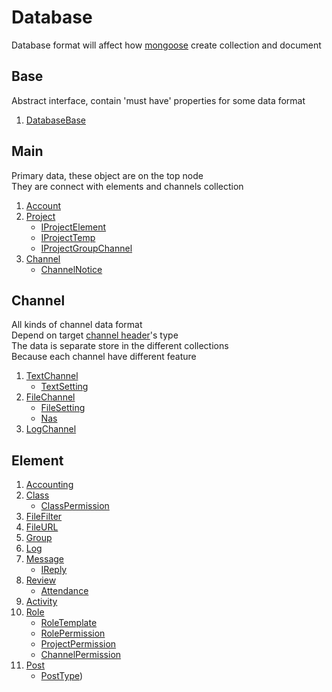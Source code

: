 # Database

Database format will affect how [mongoose](https://www.npmjs.com/package/mongoose)
create collection and document

## Base

Abstract interface, contain 'must have' properties for some data format

1. [DatabaseBase](./base/IDatabaseBase.md)

## Main

Primary data, these object are on the top node\
They are connect with elements and channels collection

1. [Account](./database/Account.md)
2. [Project](./database/Project.md)
    * [IProjectElement](./database/IProjectElement.md)
    * [IProjectTemp](./database/IProjectTemp.md)
    * [IProjectGroupChannel](./database/IProjectGroupChannel.md)
3. [Channel](./database/Channel.md)
    * [ChannelNotice](./database/ChannelNotice.md)

## Channel

All kinds of channel data format\
Depend on target [channel header](./database/Channel.md)'s type\
The data is separate store in the different collections\
Because each channel have different feature

1. [TextChannel](./database/channel/TextChannel.md)
    * [TextSetting](./database/channel/TextSetting.md)
2. [FileChannel](./database/channel/FileChannel.md)
    * [FileSetting](./database/channel/FileSetting.md)
    * [Nas](./database/channel/Nas.md)
3. [LogChannel](./database/channel/LogChannel.md)

## Element

1. [Accounting](./database/element/Accounting.md)
2. [Class](./database/element/Class.md)
    * [ClassPermission](./database/element/ClassPermission.md)
3. [FileFilter](./database/element/FileFilter.md)
4. [FileURL](./database/element/FileURL.md)
5. [Group](./database/element/Group.md)
6. [Log](./database/element/Log.md)
7. [Message](./database/element/Message.md)
    * [IReply](./database/element/IReply.md)
8. [Review](./database/element/IReview.md)
    * [Attendance](./database/element/Attendance.md)
9. [Activity](./database/element/IActivity.md)
10. [Role](./database/element/Role.md)
    * [RoleTemplate](./database/element/RoleTemplate.md)
    * [RolePermission](./database/element/RolePermission.md)
    * [ProjectPermission](./database/element/ProjectPermission.md)
    * [ChannelPermission](./database/element/ChannelPermission.md)
11. [Post](./database/element/IPost.md)
    * [PostType](./database/element/PostType.md))